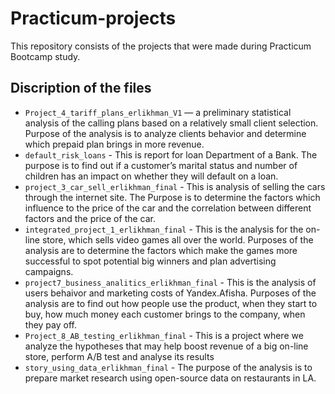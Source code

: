 # Practicum-projects 
This repository consists of the projects that were made during Practicum Bootcamp study.<br>
## Discription of the files
- `Project_4_tariff_plans_erlikhman_V1` —  a preliminary statistical analysis of the calling plans based on a relatively small client selection. 
                                           Purpose of the analysis is to analyze clients behavior and determine which prepaid plan brings in more revenue.
- `default_risk_loans` - This is report for loan Department of a Bank.  The purpose is to 
                       find out if a customer’s marital status and number of children has an impact on whether they will default on a loan.
- `project_3_car_sell_erlikhman_final` - This is analysis of selling the cars through  the internet site. The Purpose is to determine the factors which influence 
                                          to the price of the car and the correlation between different factors and the price of the car.
- `integrated_project_1_erlikhman_final` - This is the analysis for the on-line store, which sells video games all over the world. Purposes of the analysis 
                                            are to determine the factors which make the games more successful to spot potential big winners and plan advertising 
                                            campaigns.
- `project7_business_analitics_erlikhman_final` - This is the analysis of users behaivor and marketing costs of Yandex.Afisha. Purposes of the analysis are to find out how                               								people use the product, when they start to buy, how much money each customer brings to the company, when they pay off.
- `Project_8_AB_testing_erlikhman_final` - This is a project where we analyze the hypotheses that may help boost revenue of a big on-line store, perform A/B test and analyse
                                           its results 
- `story_using_data_erlikhman_final` - The purpose of the analysis is to prepare market research using  open-source data on restaurants in LA.